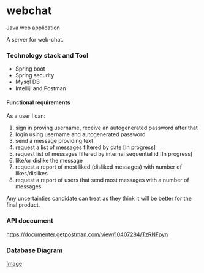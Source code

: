 
# webchat

Java web application

A server for web-chat. 

### Technology stack and Tool
- Spring boot 
- Spring security
- Mysql DB
- Intelliji and Postman

#### Functional requirements

As a user I can:
1. sign in proving username, receive an autogenerated password after that
2. login using username and autogenerated password
3. send a message providing text 
4. request a list of messages filtered by date [In progress]
5. request list of messages filtered by internal sequential id [In progress]
6. like/or dislike the message
7. request a report of most liked (disliked messages) with number of likes/dislikes
8. request a report of users that send most messages with a number of messages

Any uncertainties candidate can treat as they think it will be better for the final product.

### API doccument

https://documenter.getpostman.com/view/10407284/TzRNFpyn

### Database Diagram
[Image](/Web_chat_DB_Diagram.jpg)
